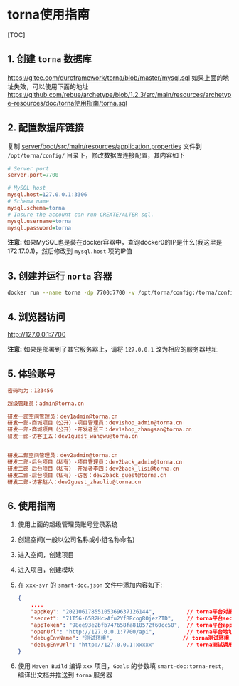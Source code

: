 # torna使用指南

[TOC]

## 1. 创建 `torna` 数据库

<https://gitee.com/durcframework/torna/blob/master/mysql.sql>
如果上面的地址失效，可以使用下面的地址
<https://github.com/rebue/archetype/blob/1.2.3/src/main/resources/archetype-resources/doc/torna使用指南/torna.sql>

## 2. 配置数据库链接

复制 [server/boot/src/main/resources/application.properties](https://gitee.com/durcframework/torna/blob/master/server/boot/src/main/resources/application.properties) 文件到 `/opt/torna/config/` 目录下，修改数据库连接配置，其内容如下

```ini
# Server port
server.port=7700

# MySQL host
mysql.host=127.0.0.1:3306
# Schema name
mysql.schema=torna
# Insure the account can run CREATE/ALTER sql.
mysql.username=torna
mysql.password=torna
```

**注意:** 如果MySQL也是装在docker容器中，查询docker0的IP是什么(我这里是172.17.0.1)，然后修改到 `mysql.host` 项的IP值

## 3. 创建并运行 `norta` 容器

```sh
docker run --name torna -dp 7700:7700 -v /opt/torna/config:/torna/config --restart=always tanghc2020/torna
```

## 4. 浏览器访问

<http://127.0.0.1:7700>

**注意:** 如果是部署到了其它服务器上，请将 `127.0.0.1` 改为相应的服务器地址

## 5. 体验账号

```ini
密码均为：123456

超级管理员：admin@torna.cn

研发一部空间管理员：dev1admin@torna.cn
研发一部-商城项目（公开）-项目管理员：dev1shop_admin@torna.cn
研发一部-商城项目（公开）-开发者张三：dev1shop_zhangsan@torna.cn
研发一部-访客王五：dev1guest_wangwu@torna.cn


研发二部空间管理员：dev2admin@torna.cn
研发二部-后台项目（私有）-项目管理员：dev2back_admin@torna.cn
研发二部-后台项目（私有）-开发者李四：dev2back_lisi@torna.cn
研发二部-后台项目（私有）-访客：dev2back_guest@torna.cn
研发二部-访客赵六：dev2guest_zhaoliu@torna.cn
```

## 6. 使用指南

1. 使用上面的超级管理员账号登录系统
2. 创建空间(一般以公司名称或小组名称命名)
3. 进入空间，创建项目
4. 进入项目，创建模块
5. 在 `xxx-svr` 的 `smart-doc.json` 文件中添加内容如下:

   ```json
   {
       ....
       "appKey": "20210617855105369637126144",          // torna平台对接appKey，在 空间->开放用户 中查看
       "secret": "71T56-65R2Hc>Afu2YfBRcogROjezZTD",    // torna平台secret，在 空间->开放用户 中查看
       "appToken": "98ee93e2bfb747658fa818572f60cc50",  // torna平台appToken，在 项目->模块->OpenAPI 中查看
       "openUrl": "http://127.0.0.1:7700/api",          // torna平台地址，填写自己的私有化部署地址
       "debugEnvName": "测试环境",                      // torna测试环境
       "debugEnvUrl": "http://127.0.0.1:xxxxx"          // torna测试调用微服务的地址
   }
   ```

6. 使用 `Maven Build` 编译 `xxx` 项目，`Goals` 的参数填 `smart-doc:torna-rest`，编译出文档并推送到 `torna` 服务器
